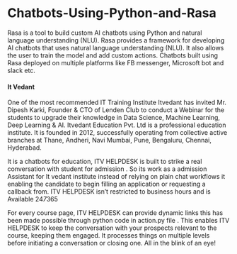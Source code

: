 # Chatbots-Using-Python-and-Rasa
Rasa is a tool to build custom AI chatbots using Python and natural language understanding (NLU). Rasa provides a framework for developing AI chatbots that uses natural language understanding (NLU). It also allows the user to train the model and add custom actions. Chatbots built using Rasa deployed on multiple platforms like FB messenger, Microsoft bot and slack etc.
#### It Vedant
One of the most recommended IT Training Institute
Itvedant has invited Mr. Dipesh Karki, Founder & CTO of Lenden Club to conduct a Webinar for the students to upgrade their knowledge in Data Science, Machine Learning, Deep Learning & AI.
Itvedant Education Pvt. Ltd is a professional education institute. It is founded in 2012, successfully operating from collective active branches at Thane, Andheri, Navi Mumbai, Pune, Bengaluru, Chennai, Hyderabad.

It is a chatbots for education, ITV HELPDESK is built to strike a real conversation with student for admission . So its work as a admission Assistant for It vedant institute instead of relying on plain chat workflows it enabling the candidate to begin filling an application or requesting a callback from.
ITV HELPDESK isn’t restricted to business hours and is Available 24*7*365

For every course page, ITV HELPDESK can provide dynamic links  this has been made possible through python code in action.py file . This enables ITV HELPDESK  to keep the conversation with your prospects relevant to the course, keeping them engaged.
It processes things on multiple levels before initiating a conversation or closing one. All in the blink of an eye!

